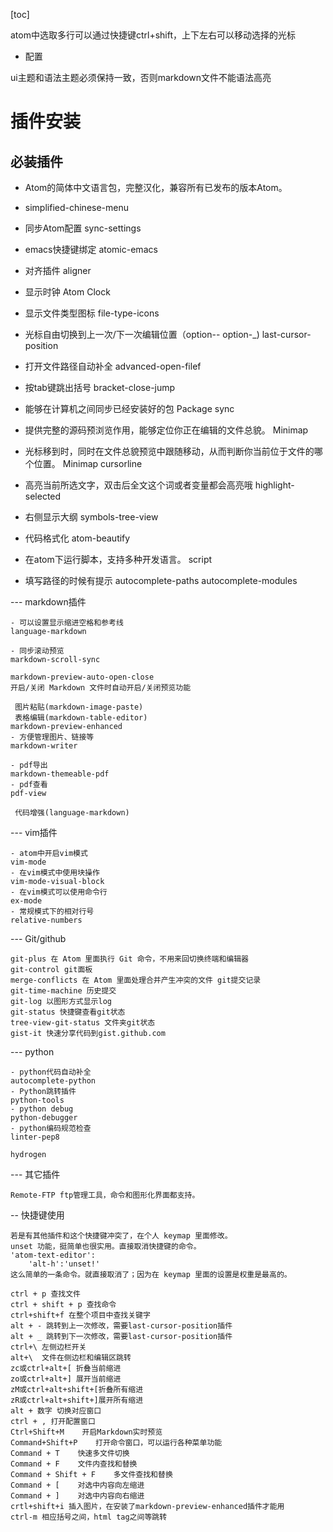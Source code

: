 [toc]





atom中选取多行可以通过快捷键ctrl+shift，上下左右可以移动选择的光标

- 配置

ui主题和语法主题必须保持一致，否则markdown文件不能语法高亮

# 插件安装
## 必装插件

- Atom的简体中文语言包，完整汉化，兼容所有已发布的版本Atom。
- simplified-chinese-menu

- 同步Atom配置
  sync-settings

- emacs快捷键绑定
  atomic-emacs

- 对齐插件
  aligner

- 显示时钟
  Atom Clock

- 显示文件类型图标
file-type-icons

- 光标自由切换到上一次/下一次编辑位置（option--  option-_)
last-cursor-position

- 打开文件路径自动补全
advanced-open-filef

- 按tab键跳出括号
bracket-close-jump

- 能够在计算机之间同步已经安装好的包
Package sync

- 提供完整的源码预浏览作用，能够定位你正在编辑的文件总貌。
Minimap

- 光标移到时，同时在文件总貌预览中跟随移动，从而判断你当前位于文件的哪个位置。
Minimap cursorline

- 高亮当前所选文字，双击后全文这个词或者变量都会高亮哦
highlight-selected

- 右侧显示大纲
symbols-tree-view

- 代码格式化
atom-beautify
- 在atom下运行脚本，支持多种开发语言。
script
- 填写路径的时候有提示
autocomplete-paths
autocomplete-modules

--- markdown插件

```
- 可以设置显示缩进空格和参考线
language-markdown

- 同步滚动预览
markdown-scroll-sync

markdown-preview-auto-open-close
开启/关闭 Markdown 文件时自动开启/关闭预览功能

 图片粘贴(markdown-image-paste)
 表格编辑(markdown-table-editor)
markdown-preview-enhanced
- 方便管理图片、链接等
markdown-writer

- pdf导出
markdown-themeable-pdf
- pdf查看
pdf-view

 代码增强(language-markdown)
```

--- vim插件

```
- atom中开启vim模式
vim-mode
- 在vim模式中使用块操作
vim-mode-visual-block
- 在vim模式可以使用命令行
ex-mode
- 常规模式下的相对行号
relative-numbers
```


--- Git/github

```
git-plus 在 Atom 里面执行 Git 命令，不用来回切换终端和编辑器
git-control git面板
merge-conflicts 在 Atom 里面处理合并产生冲突的文件 git提交记录
git-time-machine 历史提交
git-log 以图形方式显示log
git-status 快捷键查看git状态
tree-view-git-status 文件夹git状态
gist-it 快速分享代码到gist.github.com
```

--- python

```
- python代码自动补全
autocomplete-python
- Python跳转插件
python-tools
- python debug
python-debugger
- python编码规范检查
linter-pep8

hydrogen
```

--- 其它插件

```
Remote-FTP ftp管理工具，命令和图形化界面都支持。
```

-- 快捷键使用

```
若是有其他插件和这个快捷键冲突了，在个人 keymap 里面修改。
unset 功能，挺简单也很实用。直接取消快捷键的命令。
'atom-text-editor':
    'alt-h':'unset!'
这么简单的一条命令。就直接取消了；因为在 keymap 里面的设置是权重是最高的。

ctrl + p 查找文件
ctrl + shift + p 查找命令
ctrl+shift+f 在整个项目中查找关键字
alt + - 跳转到上一次修改，需要last-cursor-position插件
alt + _ 跳转到下一次修改，需要last-cursor-position插件
ctrl+\ 左侧边栏开关
alt+\  文件在侧边栏和编辑区跳转
zc或ctrl+alt+[ 折叠当前缩进
zo或ctrl+alt+] 展开当前缩进
zM或ctrl+alt+shift+[折叠所有缩进
zR或ctrl+alt+shift+]展开所有缩进
alt + 数字 切换对应窗口
ctrl + , 打开配置窗口
Ctrl+Shift+M    开启Markdown实时预览
Command+Shift+P    打开命令窗口，可以运行各种菜单功能
Command + T    快速多文件切换
Command + F    文件内查找和替换
Command + Shift + F    多文件查找和替换
Command + [    对选中内容向左缩进
Command + ]    对选中内容向右缩进
crtl+shift+i 插入图片，在安装了markdown-preview-enhanced插件才能用
ctrl-m 相应括号之间，html tag之间等跳转
```
